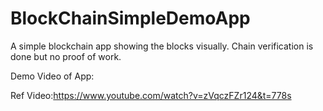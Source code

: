 # BlockChainSimpleDemoApp
A simple blockchain app showing the blocks visually. Chain verification is done but no proof of work.

Demo Video of App:

Ref Video:https://www.youtube.com/watch?v=zVqczFZr124&t=778s

